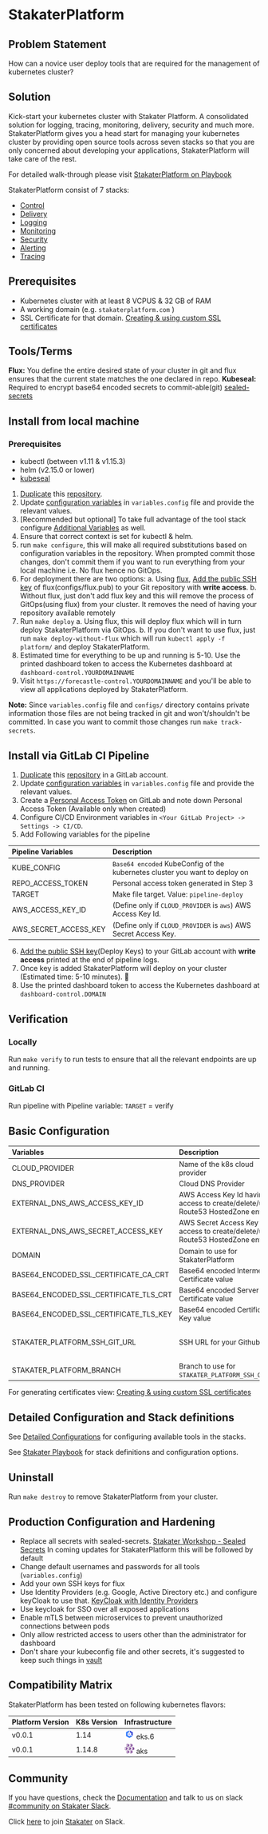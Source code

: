 # StakaterPlatform

## Problem Statement

How can a novice user deploy tools that are required for the management of kubernetes cluster?

## Solution

Kick-start your kubernetes cluster with Stakater Platform. A consolidated solution for logging, tracing, monitoring, delivery, security and much more. 
StakaterPlatform gives you a head start for managing your kubernetes cluster by providing open source tools across seven 
stacks so that you are only concerned about developing your applications, StakaterPlatform will take care of the rest.

For detailed walk-through please visit [StakaterPlatform on Playbook](https://playbook.stakater.com/content/stacks/stakaterplatform.html)


StakaterPlatform consist of 7 stacks:

- [Control](https://playbook.stakater.com/content/stacks/control.html)
- [Delivery](https://playbook.stakater.com/content/stacks/delivery.html)
- [Logging](https://playbook.stakater.com/content/stacks/logging.html)
- [Monitoring](https://playbook.stakater.com/content/stacks/monitoring.html)
- [Security](https://playbook.stakater.com/content/stacks/security.html)
- [Alerting](https://playbook.stakater.com/content/stacks/alerting.html)
- [Tracing](https://playbook.stakater.com/content/stacks/tracing.html)


## Prerequisites

- Kubernetes cluster with at least 8 VCPUS & 32 GB of RAM
- A working domain (e.g. `stakaterplatform.com` ) 
- SSL Certificate for that domain. [Creating & using custom SSL certificates](https://playbook.stakater.com/content/processes/exposing/create-use-tls-custom-cert.html)


## Tools/Terms

**Flux:** You define the entire desired state of your cluster in git and flux ensures that the current state matches the one declared in repo.
**Kubeseal:** Required to encrypt base64 encoded secrets to commit-able(git) [sealed-secrets](https://playbook.stakater.com/content/workshop/sealed-secrets/introduction.html)


## Install from local machine

### Prerequisites

- kubectl (between v1.11 & v1.15.3)
- helm (v2.15.0 or lower)
- [kubeseal](https://github.com/bitnami-labs/sealed-secrets/releases)


1. [Duplicate](https://help.github.com/en/github/creating-cloning-and-archiving-repositories/duplicating-a-repository#mirroring-a-repository) this [repository](https://github.com/stakater/stakaterplatform).
2. Update [configuration variables](#Basic-Configuration) in `variables.config` file and provide the relevant values.
3. [Recommended but optional] To take full advantage of the tool stack configure [Additional Variables](docs/detailed-config.md) as well.
4. Ensure that correct context is set for kubectl & helm.
5. run `make configure`, this will make all required substitutions based on configuration variables in the repository. When prompted commit those changes, don't commit them if you want to run everything from your local machine i.e. No flux hence no GitOps.
6. For deployment there are two options:
    a. Using [flux](https://playbook.stakater.com/content/processes/gitops/gitops-with-flux.html), [Add the public SSH key](https://help.github.com/en/github/authenticating-to-github/adding-a-new-ssh-key-to-your-github-account) of flux(configs/flux.pub) to your Git repository with **write access**. 
    b. Without flux, just don't add flux key and this will remove the process of GitOps(using flux) from your cluster. It removes the need of having your repository available remotely
7. Run `make deploy` 
    a. Using flux, this will deploy flux which will in turn deploy StakaterPlatform via GitOps.
    b. If you don't want to use flux, just run `make deploy-without-flux` which will run `kubectl apply -f platform/` and deploy StakaterPlatform.
9. Estimated time for everything to be up and running is 5-10. Use the printed dashboard token to access the Kubernetes dashboard at `dashboard-control.YOURDOMAINNAME`
10. Visit `https://forecastle-control.YOURDOMAINNAME` and you'll be able to view all applications deployed by StakaterPlatform.


**Note:** Since `variables.config` file and `configs/` directory contains private information those files are not being
 tracked in git and won't/shouldn't be committed. In case you want to commit those changes run `make track-secrets`.

## Install via GitLab CI Pipeline

1. [Duplicate](https://help.github.com/en/github/creating-cloning-and-archiving-repositories/duplicating-a-repository#mirroring-a-repository) this [repository](https://github.com/stakater/stakaterplatform) in a GitLab account.
2. Update [configuration variables](#Basic-Configuration) in `variables.config` file and provide the relevant values.
3. Create a [Personal Access Token](https://docs.gitlab.com/ee/user/profile/personal_access_tokens.html#creating-a-personal-access-token) on GitLab and note down Personal Access Token (Available only when created)
4. Configure CI/CD Environment variables in `<Your GitLab Project> -> Settings -> CI/CD`.
5. Add Following variables for the pipeline

| Pipeline Variables | Description |  
|:---|:---|
| KUBE_CONFIG | `Base64 encoded` KubeConfig of the kubernetes cluster you want to deploy on |
| REPO_ACCESS_TOKEN | Personal access token generated in Step 3 |
| TARGET | Make file target. Value: `pipeline-deploy` |
| AWS_ACCESS_KEY_ID | (Define only if `CLOUD_PROVIDER` is `aws`) AWS Access Key Id. |
| AWS_SECRET_ACCESS_KEY | (Define only if `CLOUD_PROVIDER` is `aws`) AWS Secret Access Key. |

6. [Add the public SSH key](https://docs.gitlab.com/ee/ssh/#per-repository-deploy-keys)(Deploy Keys) to your GitLab account with **write access** printed at the end of pipeline logs.
7. Once key is added StakaterPlatform will deploy on your cluster (Estimated time: 5-10 minutes). :confetti_ball: 
8. Use the printed dashboard token to access the Kubernetes dashboard at `dashboard-control.DOMAIN`

## Verification

### Locally
Run `make verify` to run tests to ensure that all the relevant endpoints are up and running.

### GitLab CI
Run pipeline with Pipeline variable: `TARGET` = verify 


## Basic Configuration
| Variables | Description | Default |  
|:---|:---|:---:|
| CLOUD_PROVIDER | Name of the k8s cloud provider | `nil` <br> (`aws` \| `azure`) |
| DNS_PROVIDER | Cloud DNS Provider | `aws` (Route53) |
| EXTERNAL_DNS_AWS_ACCESS_KEY_ID | AWS Access Key Id having access to create/delete/update Route53 HostedZone entries | `nil` |
| EXTERNAL_DNS_AWS_SECRET_ACCESS_KEY | AWS Secret Access Key having access to create/delete/update Route53 HostedZone entries | `nil` |
| DOMAIN | Domain to use for StakaterPlatform | `nil` |
| BASE64_ENCODED_SSL_CERTIFICATE_CA_CRT | Base64 encoded Intermediate Certificate value | `nil` |
| BASE64_ENCODED_SSL_CERTIFICATE_TLS_CRT | Base64 encoded Server Certificate value |`nil` |
| BASE64_ENCODED_SSL_CERTIFICATE_TLS_KEY | Base64 encoded Certificate Key value |`nil` |
| STAKATER_PLATFORM_SSH_GIT_URL | SSH URL for your Github repo. | `nil`<br>(e.g `git@github.com/stakater/StakaterPlatform.git`. Notice `:` is replaced with `/` in the URL ) |
| STAKATER_PLATFORM_BRANCH | Branch to use for `STAKATER_PLATFORM_SSH_GIT_URL` | `master` |


For generating certificates view: [Creating & using custom SSL certificates](https://playbook.stakater.com/content/processes/exposing/create-use-tls-custom-cert.html)


## Detailed Configuration and Stack definitions

See [Detailed Configurations](docs/detailed-config.md) for configuring available tools in the stacks.

See [Stakater Playbook](https://playbook.stakater.com/content/stacks/stakaterplatform.html#overview) for stack definitions and configuration options.

## Uninstall

Run `make destroy` to remove StakaterPlatform from your cluster.

## Production Configuration and Hardening

- Replace all secrets with sealed-secrets. [Stakater Workshop - Sealed Secrets](https://playbook.stakater.com/content/workshop/sealed-secrets/introduction.html) In coming updates for StakaterPlatform this will be followed by default
- Change default usernames and passwords for all tools (`variables.config`)
- Add your own SSH keys for flux
- Use Identity Providers (e.g. Google, Active Directory etc.) and configure keyCloak to use that. [KeyCloak with Identity Providers](https://playbook.stakater.com/content/processes/security/keycloak.html#keycloak-with-identity-providers)
- Use keycloak for SSO over all exposed applications
- Enable mTLS between microservices to prevent unauthorized connections between pods
- Only allow restricted access to users other than the administrator for dashboard
- Don't share your kubeconfig file and other secrets, it's suggested to keep such things in [vault](https://github.com/hashicorp/hands-on-with-vault-on-kubernetes)


## Compatibility Matrix

StakaterPlatform has been tested on following kubernetes flavors:

| Platform Version| K8s Version  | Infrastructure |
|---|---|---|
| v0.0.1 | 1.14 | [![image](./images/eks.png)](https://aws.amazon.com/eks/) eks.6 |
| v0.0.1 | 1.14.8 | [![image](./images/aks.png)](https://docs.microsoft.com/en-us/azure/aks/)  aks|


## Community

If you have questions, check the [Documentation](https://playbook.stakater.com/content/stacks/stakaterplatform.html) and
 talk to us on slack [#community on Stakater Slack](https://stakater.slack.com/messages/community).
 
Click [here](https://slack-inviter.stakater.com) to join [Stakater](https://stakater.com) on Slack.
